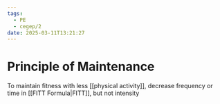 ```yaml
---
tags:
  - PE
  - cegep/2
date: 2025-03-11T13:21:27
---
```


# Principle of Maintenance

To maintain fitness with less [[physical activity]], decrease frequency or time in [[FITT Formula|FITT]], but not intensity
